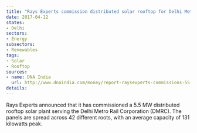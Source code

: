 ```yaml
---
title: "Rays Experts commission distributed solar rooftop for Delhi Metro"
date: 2017-04-12
states:
- Delhi
sectors:
- Energy
subsectors:
- Renewables
tags:
- Solar
- Rooftop
sources:
- name: DNA India
  url: http://www.dnaindia.com/money/report-raysexperts-commissions-55-mw-solar-project-for-delhi-metro-rail-2380908
details:
---
```


Rays Experts announced that it has commissioned a 5.5 MW distributed rooftop solar plant serving the Delhi Metro Rail Corporation (DMRC). The panels are spread across 42 different roots, with an average capacity of 131 kilowatts peak.
